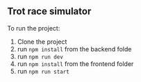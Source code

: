 ## Trot race simulator

To run the project:
1. Clone the project
2. run `npm install` from the backend folde
3. run `npm run dev`
5. run `npm install` from the frontend folder
6. run `npm run start` 
